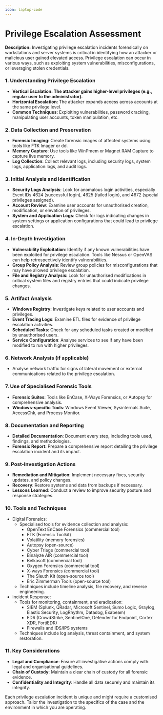 ```yaml
---
icon: laptop-code
---
```


# Privilege Escalation Assessment

**Description:** Investigating privilege escalation incidents forensically on workstations and server systems is critical in identifying how an attacker or malicious user gained elevated access. Privilege escalation can occur in various ways, such as exploiting system vulnerabilities, misconfigurations, or leveraging stolen credentials.

### **1. Understanding Privilege Escalation**

* **Vertical Escalation: The attacker gains higher-level privileges (e.g., regular user to the administrator).**
* **Horizontal Escalation**: The attacker expands access across accounts at the same privilege level.
* **Common Techniques**: Exploiting vulnerabilities, password cracking, manipulating user accounts, token manipulation, etc.

### **2. Data Collection and Preservation**

* **Forensic Imaging**: Create forensic images of affected systems using tools like FTK Imager or dd.
* **Memory Capture**: Use tools like WinPmem or Magnet RAM Capture to capture live memory.
* **Log Collection**: Collect relevant logs, including security logs, system logs, application logs, and audit logs.

### **3. Initial Analysis and Identification**

* **Security Logs Analysis**: Look for anomalous login activities, especially Event IDs 4624 (successful login), 4625 (failed login), and 4672 (special privileges assigned).
* **Account Review**: Examine user accounts for unauthorised creation, modification, or elevation of privileges.
* **System and Application Logs**: Check for logs indicating changes in system settings or application configurations that could lead to privilege escalation.

### **4. In-Depth Investigation**

* **Vulnerability Exploitation**: Identify if any known vulnerabilities have been exploited for privilege escalation. Tools like Nessus or OpenVAS can help retrospectively identify vulnerabilities.
* **Group Policy Analysis**: Review group policies for misconfigurations that may have allowed privilege escalation.
* **File and Registry Analysis**: Look for unauthorised modifications in critical system files and registry entries that could indicate privilege changes.

### **5. Artifact Analysis**

* **Windows Registry**: Investigate keys related to user accounts and privileges.
* **Event Tracing Logs**: Examine ETL files for evidence of privilege escalation activities.
* **Scheduled Tasks**: Check for any scheduled tasks created or modified by unauthorised users.
* **Service Configuration**: Analyse services to see if any have been modified to run with higher privileges.

### **6. Network Analysis (if applicable)**

* Analyse network traffic for signs of lateral movement or external communications related to the privilege escalation.

### **7. Use of Specialised Forensic Tools**

* **Forensic Suites**: Tools like EnCase, X-Ways Forensics, or Autopsy for comprehensive analysis.
* **Windows-specific Tools**: Windows Event Viewer, Sysinternals Suite, AccessChk, and Process Monitor.

### **8. Documentation and Reporting**

* **Detailed Documentation**: Document every step, including tools used, findings, and methodologies.
* **Forensic Report**: Prepare a comprehensive report detailing the privilege escalation incident and its impact.

### **9. Post-Investigation Actions**

* **Remediation and Mitigation**: Implement necessary fixes, security updates, and policy changes.
* **Recovery**: Restore systems and data from backups if necessary.
* **Lessons Learned**: Conduct a review to improve security posture and response strategies.

### **10.** Tools and Techniques

* Digital Forensics:
  * Specialised tools for evidence collection and analysis:
    * OpenText EnCase Forensics (commercial tool)
    * FTK (Forensic Toolkit)
    * Volatility (memory forensics)
    * Autopsy (open-source)
    * Cyber Triage (commercial tool)
    * Binalyze AIR (commercial tool)
    * Belkasoft (commercial tool)
    * Oxygen Forensics (commercial tool)
    * X-ways Forensics (commercial tool)
    * The Sleuth Kit (open-source tool)
    * Eric Zimmerman Tools (open-source tool)
  * Techniques include timeline analysis, file recovery, and reverse engineering.
* Incident Response:
  * Tools for monitoring, containment, and eradication:
    * SIEM (Splunk, QRadar, Microsoft Sentinel, Sumo Logic, Graylog, Elastic Security, LogRhythm, Datadog, Exabeam)
    * EDR (CrowdStrike, SentinelOne, Defender for Endpoint, Cortex XDR, FortiEDR)
    * Firewalls and IDS/IPS systems
  * Techniques include log analysis, threat containment, and system restoration.

### **11. Key Considerations**

* **Legal and Compliance**: Ensure all investigative actions comply with legal and organisational guidelines.
* **Chain of Custody**: Maintain a clear chain of custody for all forensic evidence.
* **Confidentiality and Integrity**: Handle all data securely and maintain its integrity.

Each privilege escalation incident is unique and might require a customised approach. Tailor the investigation to the specifics of the case and the environment in which you are operating.
